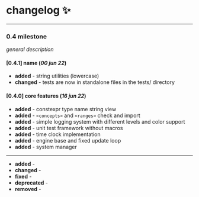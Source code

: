 # changelog :sparkles:

---

### 0.4 milestone

_general description_

#### [0.4.1] name (_00 jun 22_)

- **added** - string utilities (lowercase)
- **changed** - tests are now in standalone files in the tests/ directory

#### [0.4.0] core features (_16 jun 22_)

- **added** - constexpr type name string view
- **added** - `<concepts>` and `<ranges>` check and import
- **added** - simple logging system with different levels and color support
- **added** - unit test framework without macros
- **added** - time clock implementation
- **added** - engine base and fixed update loop
- **added** - system manager

---

- **added** - 
- **changed** - 
- **fixed** -
- **deprecated** -
- **removed** -